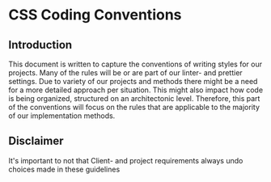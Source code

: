 # CSS Coding Conventions

## Introduction 
This document is written to capture the conventions of writing styles for our projects. Many of the rules will be or are part of our linter- and prettier settings. Due to variety of our projects and methods there might be a need for a more detailed approach per situation. This might also impact how code is being organized, structured on an architectonic level. Therefore, this part of the conventions will focus on the rules that are applicable to the majority of our implementation methods.

## Disclaimer
It's important to not that Client- and project requirements always undo choices made in these guidelines

